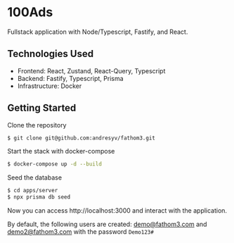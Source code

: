 # 100Ads

Fullstack application with Node/Typescript, Fastify, and React.

## Technologies Used

- Frontend: React, Zustand, React-Query, Typescript
- Backend: Fastify, Typescript, Prisma
- Infrastructure: Docker

## Getting Started

Clone the repository

```bash
$ git clone git@github.com:andresyv/fathom3.git
```

Start the stack with docker-compose

```bash
$ docker-compose up -d --build
```

Seed the database

```bash
$ cd apps/server
$ npx prisma db seed
```

Now you can access http://localhost:3000 and interact with the application.

By default, the following users are created: demo@fathom3.com and demo2@fathom3.com with the password `Demo123#`
